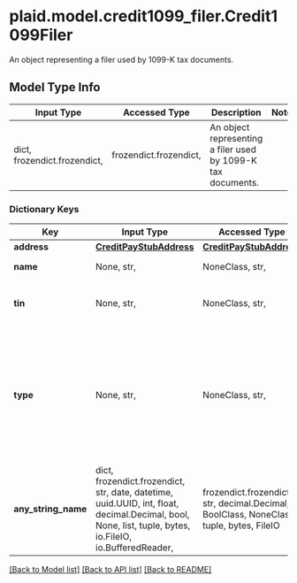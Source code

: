 # plaid.model.credit1099_filer.Credit1099Filer

An object representing a filer used by 1099-K tax documents.

## Model Type Info
Input Type | Accessed Type | Description | Notes
------------ | ------------- | ------------- | -------------
dict, frozendict.frozendict,  | frozendict.frozendict,  | An object representing a filer used by 1099-K tax documents. | 

### Dictionary Keys
Key | Input Type | Accessed Type | Description | Notes
------------ | ------------- | ------------- | ------------- | -------------
**address** | [**CreditPayStubAddress**](CreditPayStubAddress.md) | [**CreditPayStubAddress**](CreditPayStubAddress.md) |  | [optional] 
**name** | None, str,  | NoneClass, str,  | Name of filer. | [optional] 
**tin** | None, str,  | NoneClass, str,  | Tax identification number of filer. | [optional] 
**type** | None, str,  | NoneClass, str,  | One of the following values will be provided: Payment Settlement Entity (PSE), Electronic Payment Facilitator (EPF), Other Third Party | [optional] 
**any_string_name** | dict, frozendict.frozendict, str, date, datetime, uuid.UUID, int, float, decimal.Decimal, bool, None, list, tuple, bytes, io.FileIO, io.BufferedReader,  | frozendict.frozendict, str, decimal.Decimal, BoolClass, NoneClass, tuple, bytes, FileIO | any string name can be used but the value must be the correct type | [optional]

[[Back to Model list]](../../README.md#documentation-for-models) [[Back to API list]](../../README.md#documentation-for-api-endpoints) [[Back to README]](../../README.md)

